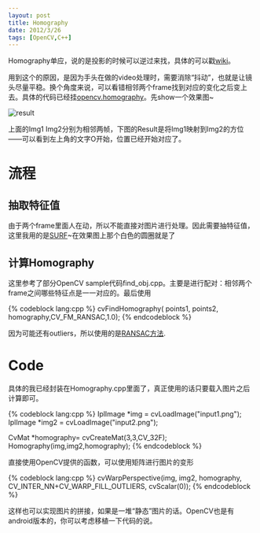 ```yaml
---
layout: post
title: Homography
date: 2012/3/26
tags: [OpenCV,C++]
---
```


Homography单应，说的是投影的时候可以逆过来找，具体的可以戳[wiki](http://en.wikipedia.org/wiki/Homography)。

<!--more-->

用到这个的原因，是因为手头在做的video处理时，需要消除“抖动”，也就是让镜头尽量平稳。换个角度来说，可以看错相邻两个frame找到对应的变化之后变上去。具体的代码已经挂[opencv.homography](http://github.com/qiankanglai/opencv.homography)。先show一个效果图~

![result](/images/homography_result.png)

上面的Img1 Img2分别为相邻两帧，下图的Result是将Img1映射到Img2的方位——可以看到左上角的文字O开始，位置已经开始对应了。

# 流程

## 抽取特征值

由于两个frame里面人在动，所以不能直接对图片进行处理。因此需要抽特征值，这里我用的是[SURF](http://en.wikipedia.org/wiki/SURF)~在效果图上那个白色的圆圈就是了

## 计算Homography

这里参考了部分OpenCV sample代码find_obj.cpp。主要是进行配对：相邻两个frame之间哪些特征点是一一对应的。最后使用

{% codeblock lang:cpp %}
cvFindHomography( points1, points2, homography,CV_FM_RANSAC,1.0);
{% endcodeblock %}

因为可能还有outliers，所以使用的是[RANSAC方法](http://en.wikipedia.org/wiki/RANSAC).

# Code

具体的我已经封装在Homography.cpp里面了，真正使用的话只要载入图片之后计算即可。

{% codeblock lang:cpp %}
IplImage *img = cvLoadImage("input1.png");
IplImage *img2 = cvLoadImage("input2.png");

CvMat *homography= cvCreateMat(3,3,CV_32F);
Homography(img,img2,homography);
{% endcodeblock %}

直接使用OpenCV提供的函数，可以使用矩阵进行图片的变形

{% codeblock lang:cpp %}
cvWarpPerspective(img, img2, homography, CV_INTER_NN+CV_WARP_FILL_OUTLIERS, cvScalar(0));
{% endcodeblock %}

这样也可以实现图片的拼接，如果是一堆“静态”图片的话。OpenCV也是有android版本的，你可以考虑移植一下代码的说。
